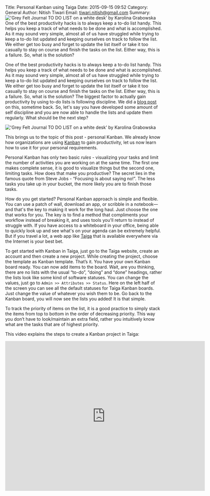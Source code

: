 Title: Personal Kanban using Taiga
Date: 2015-09-15 09:52
Category: General
Author: Nitish Tiwari
Email: tiwari.nitish@gmail.com
Summary: !['Grey Felt Journal TO DO LIST on a white desk' by Karolina Grabowska]({filename}/images/2015-09-15_personal_kanban_using_taiga/desk-notebook-office-grey.jpg) One of the best productivity hacks is to always keep a to-do list handy. This helps you keep a track of what needs to be done and what is accomplished. As it may sound very simple, almost all of us have struggled while trying to keep a to-do list updated and keeping ourselves on track to follow the list. We either get too busy and forget to update the list itself or take it too casually to stay on course and finish the tasks on the list. Either way, this is a failure. So, what is the solution?

One of the best productivity hacks is to always keep a to-do list handy. This helps you keep a track of what needs to be done and what is accomplished. As it may sound very simple, almost all of us have struggled while trying to keep a to-do list updated and keeping ourselves on track to follow the list. We either get too busy and forget to update the list itself or take it too casually to stay on course and finish the tasks on the list. Either way, this is a failure. So, what is the solution? The biggest factor to actually gain productivity by using to-do lists is following discipline. We did a [blog post](/create-to-do-lists-that-actually-get-done.html "See the post 'Create to-do lists that actually get done'") on this, sometime back. So, let's say you have developed some amount of self discipline and you are now able to handle the lists and update them regularly. What should be the next step?

!['Grey Felt Journal TO DO LIST on a white desk' by Karolina Grabowska]({filename}/images/2015-09-15_personal_kanban_using_taiga/desk-notebook-office-grey.jpg)

This brings us to the topic of this post - personal Kanban. We already know how organizations are using [Kanban](/what-is-kanban.html "See the post 'What is Kanban?'") to gain productivity, let us now learn how to use it for your personal requirements.

Personal Kanban has only two basic *rules* - visualizing your tasks and limit the number of activities you are working on at the same time. The first one makes complete sense, it is good to visualize things but the second one, limiting tasks. How does that make you productive? The secret lies in the famous quote from Steve Jobs - “Focusing is about saying no!”. The less tasks you take up in your bucket, the more likely you are to finish those tasks.

How do you get started? Personal Kanban approach is simple and flexible. You can use a patch of wall, download an app, or scribble in a notebook—and that's the key to making it work for the long haul. Just choose the one that works for you. The key is to find a method that compliments your workflow instead of breaking it, and uses tools you'll return to instead of struggle with. If you have access to a whiteboard in your office, being able to quickly look up and see what's on your agenda can be extremely helpful. But if you travel a lot, a web app like [Taiga](https://taiga.io "Go to Taiga.io") that is available everywhere via the Internet is your best bet.

To get started with Kanban in Taiga, just go to the Taiga website, create an account and then create a new project. While creating the project, choose the template as Kanban template. That’s it. You have your own Kanban board ready. You can now add items to the board. Wait, are you thinking, there are no lists with the usual “to-do”, “doing” and “done” headings, rather the lists look like some kind of software statuses. You can change the values, just go to ```Admin >> Attributes >> Status```. Here on the left half of the screen you can see all the default statuses for Taiga Kanban boards. Just change the value of whatever you wish them to be. Go back to the Kanban board, you will now see the lists you added! It is that simple.

To track the priority of items on the list, it is a good practice to simply stack the items from top to bottom in the order of decreasing priority. This way you don’t have to look/maintain an extra field, rather you intuitively know what are the tasks that are of highest priority.

This video explains the steps to create a Kanban project in Taiga:

<iframe width="640" height="480" src="https://www.youtube.com/embed/6VsSvoJHiAk" frameborder="0" allowfullscreen></iframe>

